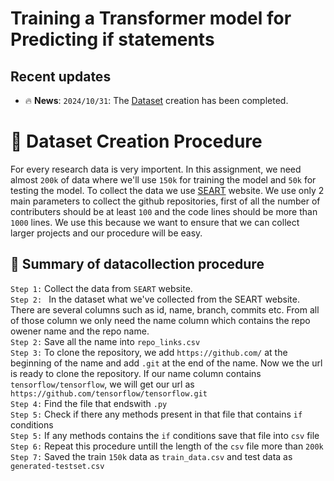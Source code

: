 # Training a Transformer model for Predicting if statements

## Recent updates
- 🔥 **News**: ``2024/10/31``: The [Dataset](https://drive.google.com/drive/folders/100X2rtYo3oV4Rt9cPjkDi3z2hU9_csr7?usp=sharing) creation has been completed.


# 📗 Dataset Creation Procedure
For every research data is very importent. In this assignment, we need almost ```200k``` of data where we'll use ```150k``` for training the model and ```50k``` for testing the model. To collect the data we use [SEART](https://seart-ghs.si.usi.ch/) website. We use only 2 main parameters to collect the github repositories, first of all the number of contributers should be at least ```100``` and the code lines should be more than ```1000``` lines. We use this because we want to ensure that we can collect larger projects and our procedure will be easy.  
## 🌟 Summary of datacollection procedure
```Step 1:``` Collect the data from ```SEART``` website.\
```Step 2: ``` In the dataset what we've collected from the SEART website. There are several columns such as id, name, branch, commits etc. From all of those column we only need the name column which contains the repo owener name and the repo name.  
```Step 2:``` Save all the name into ```repo_links.csv```\
```Step 3:``` To clone the repository, we add ```https://github.com/``` at the beginning of the name and add ```.git``` at the end of the name. Now we the url is ready to clone the repository. If our name column contains ```tensorflow/tensorflow```, we will get our url as ```https://github.com/tensorflow/tensorflow.git```\
```Step 4:``` Find the file that endswith ```.py```\
```Step 5:``` Check if there any methods present in that file that contains ```if``` conditions\
```Step 5:``` If any methods contains the ```if``` conditions save that file into ```csv``` file\
```Step 6:``` Repeat this procedure untill the length of the ```csv``` file more than ```200k```\
```Step 7:``` Saved the train ```150k``` data as ```train_data.csv``` and test data as ```generated-testset.csv```
